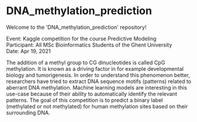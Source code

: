 # DNA_methylation_prediction

Welcome to the 'DNA_methylation_prediction' repository!

Event: Kaggle competition for the course Predictive Modeling <br />
Participant: All MSc Bioinformatics Students of the Ghent University <br />
Date: Apr 19, 2021

The addition of a methyl group to CG dinucleotides is called CpG methylation.
It is known as a driving factor in for example developmental biology and tumorigenesis.
In order to understand this phenomenon better, researchers have tried to extract DNA sequence motifs (patterns) related to aberrant DNA methylation.
Machine learning models are interesting in this use-case because of their ability to automatically identify the relevant patterns.
The goal of this competition is to predict a binary label (methylated or not methylated) for human methylation sites based on their surrounding DNA.


